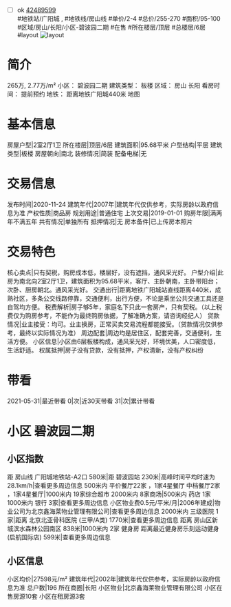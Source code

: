 - [ ] ok [42489599](https://bj.5i5j.com/ershoufang/42489599.html)  
 #地铁站/广阳城 ,  #地铁线/房山线
#单价/2-4 #总价/255-270 #面积/95-100   #区域/房山/长阳/小区-碧波园二期 #在售 #所在楼层/顶层 #总楼层/6层 #layout 
![layout](http://image2.5i5j.com//group1/M00/22/18/CgqJMlzGXCOAc4AdAADjlGi28DI693.JPG_P5.jpg) 
# 简介 
 265万,  2.77万/m² 
小区： 碧波园二期
建筑类型： 板楼
区域： 房山 长阳
看房时间： 提前预约
地铁： 距离地铁广阳城440米 地图
# 基本信息 
 房屋户型|2室2厅1卫
所在楼层|顶层/6层
建筑面积|95.68平米
户型结构|平层
建筑类型|板楼
房屋朝向|南北
装修情况|简装
配备电梯|无
# 交易信息 
 发布时间|2020-11-24
建筑年代|2007年|建筑年代仅供参考，实际房龄以政府信息为准
产权性质|商品房
规划用途|普通住宅
上次交易|2019-01-01
购房年限|满两年不满五年
共有情况|单独所有
抵押情况|无
房本备件|已上传房本照片
# 交易特色 
 核心卖点|只有契税，购房成本低，楼层好，没有遮挡，通风采光好。
户型介绍|此房为南北向2室2厅1卫，建筑面积为95.68平米，客厅、主卧朝南，主卧带阳台；次卧、厨房朝北。通风采光好。
交通出行|距离地铁广阳城站直线距离440米，成熟社区，多条公交线路停靠，交通便利，出行方便，不论是乘坐公共交通工具还是自驾均方便。
税费解析|房子够5年，家庭名下只此一套房产，只有契税。（以上税费仅为购房参考，不能作为最终购房依据，了解准确方案，请咨询经纪人）
贷款情况|业主接受：均可。业主换房，正常买卖交易流程都能接受。（贷款情况仅供参考，最终以实际情况为准）
周边配套|周边均是居住区，配套完善，交通便利，生活方便。
小区信息|小区由6层板楼构成，通风采光好，环境优美，人口密度低，生活舒适。
权属抵押|房子没有贷款，没有抵押，产权清新，没有产权纠纷
# 带看 
 2021-05-31|最近带看	 0|次|近30天带看	 31|次|累计带看
# 小区 碧波园二期
## 小区指数 
 距 房山线 广阳城地铁站-A2口 580米|距 碧波园站 230米|高峰时间平均时速为28.1km/h|查看更多周边信息
500米内 平价餐厅22家 ，1家4星餐厅
中档餐厅2家 ，1家4星餐厅|1000米内 19家综合超市
2000米内 8家商场|500米内 药店 1家
1000米内 银行 3家|查看更多周边信息
小区物业费0.5元/平米/月|2006年建成|物业公司为北京鑫海莱物业管理有限公司|查看更多周边信息
2000米内 三级医院 1家|距离 北京北亚骨科医院 (三甲/A类) 1770米|查看更多周边信息
距离 房山区新城滨水森林公园南区 838米|1000米内 2家 健身房
距离最近健身房乐刻运动健身(启航国际店) 599米|查看更多周边信息
## 小区信息 
 小区均价|27598元/m²
建筑年代|2002年|建筑年代仅供参考，实际房龄以政府信息为准
总户数|196
所在商圈|长阳
小区物业|北京鑫海莱物业管理有限公司
小区在售房源10套
小区在租房源3套
